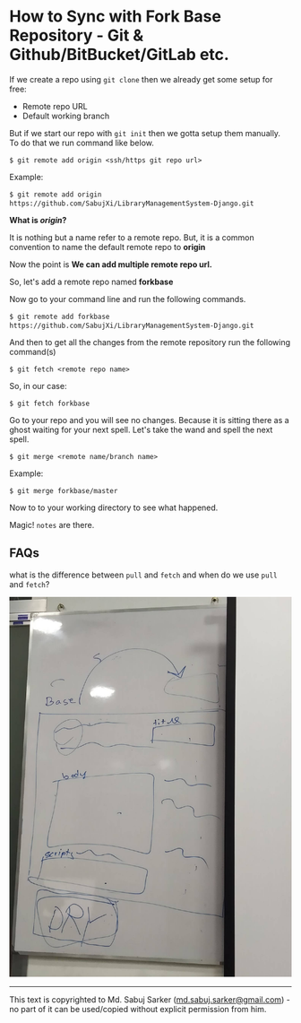 # How to Sync with Fork Base Repository - Git & Github/BitBucket/GitLab etc.
If we create a repo using `git clone` then we already get some setup for free:
* Remote repo URL
* Default working branch

But if we start our repo with `git init` then we gotta setup them manually. To do that we run command like below.
```shell script
$ git remote add origin <ssh/https git repo url>
```

Example:
```shell script
$ git remote add origin https://github.com/SabujXi/LibraryManagementSystem-Django.git
```

**What is *origin*?**

It is nothing but a name refer to a remote repo. But, it is a common convention to name the default remote repo to **origin**

Now the point is **We can add multiple remote repo url.**

So, let's add a remote repo named **forkbase**

Now go to your command line and run the following commands.

```shell script
$ git remote add forkbase https://github.com/SabujXi/LibraryManagementSystem-Django.git
```

And then to get all the changes from the remote repository run the following command(s)
```shell script
$ git fetch <remote repo name>
```

So, in our case:
```shell script
$ git fetch forkbase
```

Go to your repo and you will see no changes. Because it is sitting there as a ghost waiting for your next spell. Let's take the wand and spell the next spell.
```shell script
$ git merge <remote name/branch name>
```
Example:
```shell script
$ git merge forkbase/master
```

Now to to your working directory to see what happened.

Magic! `notes` are there.

## FAQs
what is the difference between `pull` and `fetch` and when do we use `pull` and `fetch`?


![this image shows how tag works in template](abc.jpg)

--------
This text is copyrighted to Md. Sabuj Sarker (md.sabuj.sarker@gmail.com) - no part of it can be used/copied without explicit permission from him.
